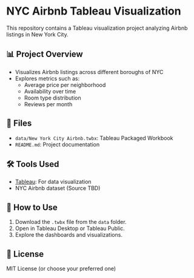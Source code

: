# NYC Airbnb Tableau Visualization

This repository contains a Tableau visualization project analyzing Airbnb listings in New York City.

## 📊 Project Overview

- Visualizes Airbnb listings across different boroughs of NYC
- Explores metrics such as:
  - Average price per neighborhood
  - Availability over time
  - Room type distribution
  - Reviews per month

## 📁 Files

- `data/New York City Airbnb.twbx`: Tableau Packaged Workbook
- `README.md`: Project documentation

## 🛠 Tools Used

- [Tableau](https://www.tableau.com/): For data visualization
- NYC Airbnb dataset (Source TBD)

## 📌 How to Use

1. Download the `.twbx` file from the `data` folder.
2. Open in Tableau Desktop or Tableau Public.
3. Explore the dashboards and visualizations.

## 📃 License

MIT License (or choose your preferred one)
